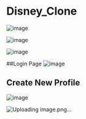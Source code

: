 # Disney_Clone

![image](https://user-images.githubusercontent.com/71345608/232969594-ca8c9616-1e49-43ad-a7f6-64ee6db7ff67.png)

![image](https://user-images.githubusercontent.com/71345608/232969777-ab39b886-53d6-443f-a3c2-fd9881266cc1.png)

![image](https://user-images.githubusercontent.com/71345608/232973673-8bc39258-bf59-42c1-b142-3c51d451517c.png)

##Login Page
![image](https://user-images.githubusercontent.com/71345608/232974988-39f14c98-e5de-4dd6-9dcb-42b99745cf42.png)

## Create New Profile
![image](https://user-images.githubusercontent.com/71345608/232976443-772deb75-e732-466a-9445-a1fb204d6b55.png)

![Uploading image.png…]()




